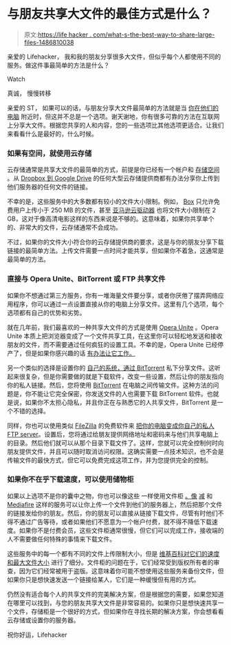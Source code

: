 # 与朋友共享大文件的最佳方式是什么？

> 原文:[https://life hacker . com/what-s-the-best-way-to-share-large-files-1486810038](https://lifehacker.com/what-s-the-best-way-to-share-large-files-with-friends-1486810038)

亲爱的 Lifehacker，
我和我的朋友分享很多大文件，但似乎每个人都使用不同的服务。做这件事最简单的方法是什么？

Watch

真诚，
慢慢转移

亲爱的 ST，
如果可以的话，与朋友分享大文件最简单的方法就是当 [你在他们的电脑](https://lifehacker.com/whats-the-best-way-to-share-files-with-a-nearby-compute-5658090) 附近时，但这并不总是一个选项。谢天谢地，你有很多可靠的方法在互联网上分享大文件。根据您共享的人和内容，您的一些选项比其他选项更适合。让我们来看看什么是最好的，什么时候。

### 如果有空间，就使用云存储

云存储通常是共享大文件的最简单的方式，前提是你已经有一个帐户和 [存储空间](https://lifehacker.com/dropbox-google-drive-skydrive-and-others-pricing-per-5905702) 。从 [Dropbox 到 Google Drive](http://lifehacker.com/five-best-cloud-storage-providers-614393607) 的任何大型云存储提供商都有办法分享你上传到他们服务器的任何文件的链接。

不幸的是，这些服务中的大多数都有较小的文件大小限制。例如， [Box](https://www.box.com/) 只允许免费用户上传小于 250 MB 的文件，甚至 [亚马逊云驱动器](http://www.amazon.com/gp/feature.html/ref=cd_def?*Version*=1&*entries*=0&asc_campaign=InlineText&asc_refurl=https://lifehacker.com/what-s-the-best-way-to-share-large-files-with-friends-1486810038&asc_source=&docId=1000828861&ie=UTF8&tag=kinjalifehackerlink-20) 也将文件大小限制在 2 GB，这对于像高清电影这样的东西来说是不够的。这意味着，如果你共享单个的、非常大的文件，云存储通常不会成功。

不过，如果你的文件大小符合你的云存储提供商的要求，这是与你的朋友分享下载链接的最简单方法。上传文件需要一点时间才能共享，但如果你不着急，这通常是最简单的方法。

### 直接与 Opera Unite、BitTorrent 或 FTP 共享文件

如果你不想通过第三方服务，你有一堆海量文件要分享，或者你厌倦了摆弄网络应用程序，你可以通过一点设置直接从你的电脑上分享文件。这里有几个选项，每个选项都有自己的优势和劣势。

就在几年前，我们最喜欢的一种共享大文件的方式是使用 [Opera Unite](https://lifehacker.com/how-to-share-large-files-over-the-internet-with-opera-u-5472050) 。Opera Unite 本质上把浏览器变成了一个文件共享工具，在这里你可以轻松地发送和接收朋友的文件，而不需要通过任何疯狂的设置工具。不幸的是，Opera Unite 已经停产了，但是如果你感兴趣的话 [有办法让它工作。](http://www.labnol.org/internet/enable-opera-unite/25447/)

另一个类似的选择是设置你的 [自己的系统，通过 BitTorrent](https://lifehacker.com/how-to-create-a-super-private-bittorrent-community-for-5952148) 私下分享文件。这听起来很复杂，但是你需要做的就是下载软件，改变一些设置，然后让你的朋友指向你的私人链接。然后，您将使用 [BitTorrent](http://lifehacker.com/a-beginners-guide-to-bittorrent-285489) 在电脑之间传输文件。这种方法的问题是，你不能让它完全保密，你发送文件的人也需要下载 BitTorrent 软件。也就是说，如果你不太担心隐私，并且你正在与熟悉它的人共享文件，BitTorrent 是一个不错的选择。

同样，你也可以使用类似 [FileZilla](https://filezilla-project.org/) 的免费软件来 [把你的电脑变成你自己的私人 FTP s](https://lifehacker.com/build-a-home-ftp-server-with-filezilla-339887)[erver](https://lifehacker.com/build-a-home-ftp-server-with-filezilla-339887)。设置后，您将通过给朋友提供网络地址和密码来与他们共享电脑上的目录。然后他们就可以从那个目录下载文件了。这样，您就可以完全控制何时向朋友提供文件，并且可以随时取消访问权限。这确实需要一点技术知识，也不会是传输文件的最快方式，但它可以免费完成这项工作，并为您提供完全的控制。

### 如果你不在乎下载速度，可以使用储物柜

如果以上选项不是你的囊中之物，你也可以像这些 一样使用文件柜 [。像](https://lifehacker.com/five-great-alternatives-to-megaupload-5877694) [减](http://minus.com/) 和 [Mediafire](http://www.mediafire.com/) 这样的服务可以让你上传一个文件到他们的服务器上，然后把那个文件的链接发给你的朋友。然后，你的朋友可以直接从链接下载文件，尽管有时他们不得不通过广告等待，或者如果他们不愿意为一个帐户付费，就不得不降低下载速度。如果你不是付费会员，这些文件柜通常很慢，但它们可以完成工作，接收端的人不需要做任何特殊的事情来下载文件。

这些服务中的每一个都有不同的文件上传限制大小，但是 [维基百科对它们的速度和最大文件大小](http://en.wikipedia.org/wiki/Comparison_of_file_hosting_services) 进行了细分。文件柜的问题在于，它们经常受到版权所有者的审查，因为它们经常被用于盗版。这意味着你可能不想使用这些服务来备份文件，但如果你只是想快速发送一个链接给某人，它们是一种缓慢但有用的方式。

仍然没有适合每个人的共享文件的完美解决方案，但是根据您的需要，如果您知道在哪里可以找到，与您的朋友共享大文件是非常容易的。如果你只是想快速共享一个文件，存储柜是一个很好的方式，但如果你在寻找长期的解决方案，你会想看看云存储或设置你的服务器。

祝你好运，Lifehacker